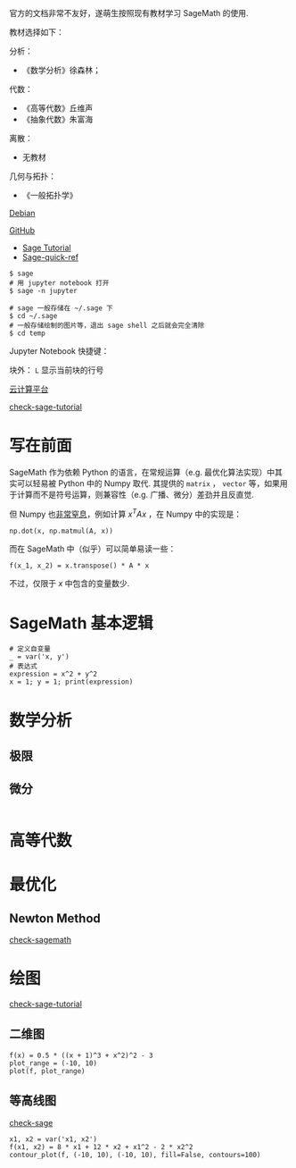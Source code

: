 官方的文档非常不友好，遂萌生按照现有教材学习 SageMath 的使用.

教材选择如下：

分析：

- 《数学分析》徐森林；

代数：

- 《高等代数》丘维声
- 《抽象代数》朱富海

离散：

- 无教材

几何与拓扑：

- 《一般拓扑学》

[Debian](https://packages.debian.org/search?keywords=sagemath)

[GitHub](https://github.com/sagemath/sage)

- [Sage Tutorial](https://doc.sagemath.org/html/en/tutorial/index.html)
- [Sage-quick-ref](https://wiki.sagemath.org/quickref)

```sage title="sage" linenums="1"
$ sage
# 用 jupyter notebook 打开
$ sage -n jupyter

# sage 一般存储在 ~/.sage 下
$ cd ~/.sage
# 一般存储绘制的图片等，退出 sage shell 之后就会完全清除
$ cd temp
```

Jupyter Notebook 快捷键：

块外： `L` 显示当前块的行号

[云计算平台](https://cocalc.com/)

[check-sage-tutorial](https://doc.sagemath.org/html/en/tutorial/tour_algebra.html#basic-algebra-and-calculus)

# 写在前面

SageMath 作为依赖 Python 的语言，在常规运算（e.g. 最优化算法实现）中其实可以轻易被 Python 中的 Numpy 取代. 其提供的 `matrix` ， `vector` 等，如果用于计算而不是符号运算，则兼容性（e.g. 广播、微分）差劲并且反直觉.

但 Numpy 也<u>非常窒息</u>，例如计算 $x^TAx$ ，在 Numpy 中的实现是：

```python linenums="1"
np.dot(x, np.matmul(A, x))
```

而在 SageMath 中（似乎）可以简单易读一些：

```sage linenums="1"
f(x_1, x_2) = x.transpose() * A * x
```

不过，仅限于 $x$ 中包含的变量数少.

# SageMath 基本逻辑

```sage title="符号运算" linenums="1"
# 定义自变量
_ = var('x, y') 
# 表达式
expression = x^2 + y^2
x = 1; y = 1; print(expression)
```

# 数学分析

## 极限

## 微分

```
```

# 高等代数

# 最优化

## Newton Method

[check-sagemath](https://www.sfu.ca/~jtmulhol/calculus-applets/html/sagemath-cell-newtonsmethod.html)

# 绘图

[check-sage-tutorial](https://doc.sagemath.org/html/en/tutorial/tour_plotting.html)

## 二维图

```sage title="绘制一元函数图像" linenums="1"
f(x) = 0.5 * ((x + 1)^3 + x^2)^2 - 3
plot_range = (-10, 10)
plot(f, plot_range)
```

## 等高线图

[check-sage](https://doc.sagemath.org/html/en/reference/plotting/sage/plot/contour_plot.html#sage.plot.contour_plot.contour_plot)

```sage
x1, x2 = var('x1, x2')
f(x1, x2) = 8 * x1 + 12 * x2 + x1^2 - 2 * x2^2
contour_plot(f, (-10, 10), (-10, 10), fill=False, contours=100)
```